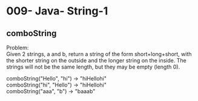 009- Java- String-1
==================

comboString
-----------


Problem:  
Given 2 strings, a and b, return a string of the form short+long+short, with the shorter string on the outside and the longer string on the inside. The strings will not be the same length, but they may be empty (length 0). 
>
comboString("Hello", "hi") → "hiHellohi"  
comboString("hi", "Hello") → "hiHellohi"  
comboString("aaa", "b") → "baaab"  
